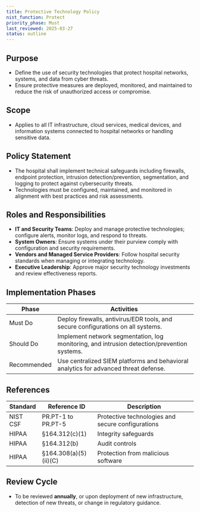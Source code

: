 ```yaml
---
title: Protective Technology Policy
nist_function: Protect
priority_phase: Must
last_reviewed: 2025-03-27
status: outline
---
```


## Purpose
- Define the use of security technologies that protect hospital networks, systems, and data from cyber threats.
- Ensure protective measures are deployed, monitored, and maintained to reduce the risk of unauthorized access or compromise.

## Scope
- Applies to all IT infrastructure, cloud services, medical devices, and information systems connected to hospital networks or handling sensitive data.

## Policy Statement
- The hospital shall implement technical safeguards including firewalls, endpoint protection, intrusion detection/prevention, segmentation, and logging to protect against cybersecurity threats.
- Technologies must be configured, maintained, and monitored in alignment with best practices and risk assessments.

## Roles and Responsibilities
- **IT and Security Teams**: Deploy and manage protective technologies; configure alerts, monitor logs, and respond to threats.
- **System Owners**: Ensure systems under their purview comply with configuration and security requirements.
- **Vendors and Managed Service Providers**: Follow hospital security standards when managing or integrating technology.
- **Executive Leadership**: Approve major security technology investments and review effectiveness reports.

## Implementation Phases

| Phase        | Activities                                                                  |
|--------------|------------------------------------------------------------------------------|
| Must Do      | Deploy firewalls, antivirus/EDR tools, and secure configurations on all systems. |
| Should Do    | Implement network segmentation, log monitoring, and intrusion detection/prevention systems. |
| Recommended  | Use centralized SIEM platforms and behavioral analytics for advanced threat defense. |

## References

| Standard | Reference ID            | Description                                           |
|----------|-------------------------|-------------------------------------------------------|
| NIST CSF | PR.PT-1 to PR.PT-5       | Protective technologies and secure configurations     |
| HIPAA    | §164.312(c)(1)           | Integrity safeguards                                 |
| HIPAA    | §164.312(b)              | Audit controls                                       |
| HIPAA    | §164.308(a)(5)(ii)(C)    | Protection from malicious software                   |

## Review Cycle
- To be reviewed **annually**, or upon deployment of new infrastructure, detection of new threats, or change in regulatory guidance.
